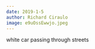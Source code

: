```yaml
---
date: 2019-1-5
author: Richard Ciraulo
image: e9uOssEwwjo.jpeg
---
```

white car passing through streets
